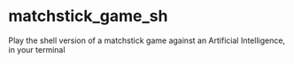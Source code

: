 # matchstick_game_sh
Play the shell version of a matchstick game against an Artificial Intelligence, in your terminal
